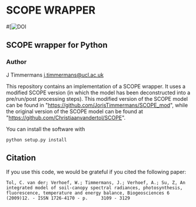 # SCOPE WRAPPER

#[![DOI](https://zenodo.org/badge/....)


## SCOPE wrapper for Python

### Author  
J Timmermans <j.timmermans@ucl.ac.uk>


This repository contains an implementation of a SCOPE wrapper. It uses a modified SCOPE version (in which the model has been deconstructed into a pre/run/post processing steps). This modified version of the SCOPE model can be found in 
"https://github.com/JorisTimmermans/SCOPE_mod", while the original version of the SCOPE model can be found at "https://github.com/Christiaanvandertol/SCOPE".

You can install the software with

    python setup.py install


Citation
--------

If you use this code, we would be grateful if you cited the following paper:

    Tol, C. van der; Verhoef, W.; Timmermans, J.; Verhoef, A.; Su, Z, An integrated model of soil-canopy spectral radiances, photosynthesis, fluorescence, temperature and energy balance, Biogeosciences 6 (2009)12. - ISSN 1726-4170 - p. 	3109 - 3129


